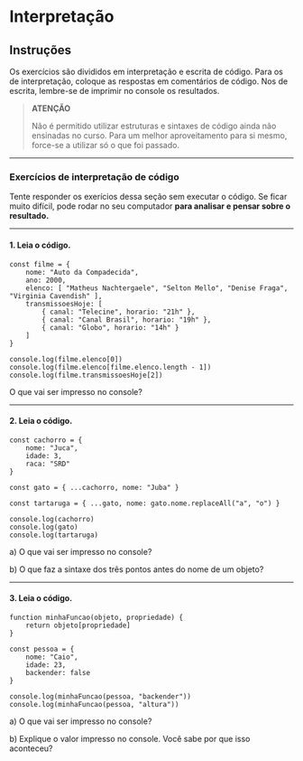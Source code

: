 
# Interpretação

## Instruções

Os exercícios são divididos em interpretação e escrita de código. Para os de interpretação, coloque as respostas em comentários de código. Nos de escrita, lembre-se de imprimir no console os resultados.

> **ATENÇÃO**
> 
> Não é permitido utilizar estruturas e sintaxes de código ainda não ensinadas no curso. Para um melhor aproveitamento para si mesmo, force-se a utilizar só o que foi passado.

---

### Exercícios de interpretação de código

Tente responder os exerícios dessa seção sem executar o código.
Se ficar muito difícil, pode rodar no seu computador **para analisar e pensar sobre o resultado.** 

---

#### 1. Leia o código.

```
const filme = {
	nome: "Auto da Compadecida", 
	ano: 2000, 
	elenco: [ "Matheus Nachtergaele", "Selton Mello", "Denise Fraga", "Virginia Cavendish" ], 
	transmissoesHoje: [
		{ canal: "Telecine", horario: "21h" }, 
		{ canal: "Canal Brasil", horario: "19h" }, 
		{ canal: "Globo", horario: "14h" }
	]
}

console.log(filme.elenco[0])
console.log(filme.elenco[filme.elenco.length - 1])
console.log(filme.transmissoesHoje[2])
```

O que vai ser impresso no console?

---

#### 2. Leia o código.

```
const cachorro = {
	nome: "Juca", 
	idade: 3, 
	raca: "SRD"
}

const gato = { ...cachorro, nome: "Juba" }

const tartaruga = { ...gato, nome: gato.nome.replaceAll("a", "o") }

console.log(cachorro)
console.log(gato)
console.log(tartaruga)
```

a) O que vai ser impresso no console?

b) O que faz a sintaxe dos três pontos antes do nome de um objeto?

---

#### 3. Leia o código.

```
function minhaFuncao(objeto, propriedade) {
	return objeto[propriedade]
}

const pessoa = {
	nome: "Caio", 
	idade: 23, 
	backender: false
}

console.log(minhaFuncao(pessoa, "backender"))
console.log(minhaFuncao(pessoa, "altura"))
```

a) O que vai ser impresso no console?

b) Explique o valor impresso no console. Você sabe por que isso aconteceu?

